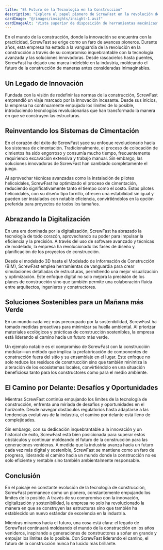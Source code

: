 ```yaml
---
title: "El Futuro de la Tecnología en la Construcción"
description: "Explora el papel pionero de ScrewFast en la revolución de la construcción a través de tecnología avanzada y soluciones innovadoras."
cardImage: "@/images/insights/insight-1.avif"
cardImageAlt: "Vista superior de disposición de herramientas mecánicas"
---
```


En el mundo de la construcción, donde la innovación se encuentra con la practicidad, ScrewFast se erige como un faro de avances pioneros. Durante años, esta empresa ha estado a la vanguardia de la revolución en la construcción a través de su compromiso inquebrantable con la tecnología avanzada y las soluciones innovadoras. Desde rascacielos hasta puentes, ScrewFast ha dejado una marca indeleble en la industria, moldeando el futuro de la construcción de maneras antes consideradas inimaginables.

## Un Legado de Innovación

Fundada con la visión de redefinir las normas de la construcción, ScrewFast emprendió un viaje marcado por la innovación incesante. Desde sus inicios, la empresa ha continuamente empujado los límites de lo posible, introduciendo tecnologías revolucionarias que han transformado la manera en que se construyen las estructuras.

## Reinventando los Sistemas de Cimentación

En el corazón del éxito de ScrewFast yace su enfoque revolucionario hacia los sistemas de cimentación. Tradicionalmente, el proceso de colocación de cimientos ha sido engorroso y consumía mucho tiempo, frecuentemente requiriendo excavación extensiva y trabajo manual. Sin embargo, las soluciones innovadoras de ScrewFast han cambiado completamente el juego.

Al aprovechar técnicas avanzadas como la instalación de pilotes helicoidales, ScrewFast ha optimizado el proceso de cimentación, reduciendo significativamente tanto el tiempo como el costo. Estos pilotes helicoidales, con su diseño tipo tornillo, ofrecen una estabilidad sin igual y pueden ser instalados con notable eficiencia, convirtiéndolos en la opción preferida para proyectos de todos los tamaños.

## Abrazando la Digitalización

En una era dominada por la digitalización, ScrewFast ha abrazado la tecnología de todo corazón, aprovechando su poder para impulsar la eficiencia y la precisión. A través del uso de software avanzado y técnicas de modelado, la empresa ha revolucionado las fases de diseño y planificación de los proyectos de construcción.

Desde el modelado 3D hasta el Modelado de Información de Construcción (BIM), ScrewFast emplea herramientas de vanguardia para crear simulaciones detalladas de estructuras, permitiendo una mejor visualización y optimización. Este enfoque digital no solo mejora la precisión de los planes de construcción sino que también permite una colaboración fluida entre arquitectos, ingenieros y constructores.

## Soluciones Sostenibles para un Mañana más Verde

En un mundo cada vez más preocupado por la sostenibilidad, ScrewFast ha tomado medidas proactivas para minimizar su huella ambiental. Al priorizar materiales ecológicos y prácticas de construcción sostenibles, la empresa está liderando el camino hacia un futuro más verde.

Un ejemplo notable es el compromiso de ScrewFast con la construcción modular—un método que implica la prefabricación de componentes de construcción fuera del sitio y su ensamblaje en el lugar. Este enfoque no solo reduce los residuos de construcción sino que también minimiza la alteración de los ecosistemas locales, convirtiéndolo en una situación beneficiosa tanto para los constructores como para el medio ambiente.

## El Camino por Delante: Desafíos y Oportunidades

Mientras ScrewFast continúa empujando los límites de la tecnología de construcción, enfrenta una miríada de desafíos y oportunidades en el horizonte. Desde navegar obstáculos regulatorios hasta adaptarse a las tendencias evolutivas de la industria, el camino por delante está lleno de complejidades.

Sin embargo, con su dedicación inquebrantable a la innovación y un historial de éxito, ScrewFast está bien posicionada para superar estos obstáculos y continuar moldeando el futuro de la construcción para las generaciones venideras. A medida que la industria avanza hacia un futuro cada vez más digital y sostenible, ScrewFast se mantiene como un faro de progreso, liderando el camino hacia un mundo donde la construcción no es solo eficiente y rentable sino también ambientalmente responsable.

## Conclusión

En el paisaje en constante evolución de la tecnología de construcción, ScrewFast permanece como un pionero, constantemente empujando los límites de lo posible. A través de su compromiso con la innovación, digitalización y sostenibilidad, la empresa no solo ha revolucionado la manera en que se construyen las estructuras sino que también ha establecido un nuevo estándar de excelencia en la industria.

Mientras miramos hacia el futuro, una cosa está clara: el legado de ScrewFast continuará moldeando el mundo de la construcción en los años venideros, inspirando a generaciones de constructores a soñar en grande y empujar los límites de lo posible. Con ScrewFast liderando el camino, el futuro de la construcción nunca ha lucido más brillante.
